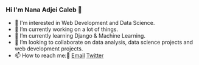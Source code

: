 ### Hi I'm Nana Adjei Caleb 👋
- 👀 I'm interested in Web Development and Data Science.
- 🔭 I’m currently working on a lot of things.
- 🌱 I’m currently learning Django & Machine Learning.
- 👯 I’m looking to collaborate on data analysis, data science projects and web development projects.
- 📫 How to reach me:📧 [Email](mailto:omarcypha@gmail.com) [Twitter](https://twitter.com/@omar_cypha)

<!--
Here are some ideas to get you started:

- 🔭 I’m currently working on ...
- 🌱 I’m currently learning ...
- 👯 I’m looking to collaborate on ...
- 🤔 I’m looking for help with ...
- 💬 Ask me about ...
- 📫 How to reach me: ...
- 😄 Pronouns: ...
- ⚡ Fun fact: ...
-->
